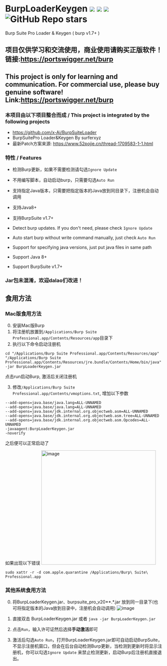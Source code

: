 # BurpLoaderKeygen <img src="https://img.shields.io/static/v1?label=JAVA&message=v8%2b&color=blue"> <img src="https://img.shields.io/static/v1?label=BurpSuitePro&message=1.7%2b&color=blue"> <img src="https://img.shields.io/static/v1?label=System&message=Windows | Linux | macOS&color=blue"> <img alt="GitHub Repo stars" src="https://img.shields.io/github/stars/h3110w0r1d-y/BurpLoaderKeygen?style=social">
Burp Suite Pro Loader &amp; Keygen ( burp v1.7+ )

## **项目仅供学习和交流使用，商业使用请购买正版软件！链接:https://portswigger.net/burp**
## **This project is only for learning and communication. For commercial use, please buy genuine software! Link:https://portswigger.net/burp**
### 本项目由以下项目整合而成 / This project is integrated by the following projects 
- https://github.com/x-Ai/BurpSuiteLoader
- BurpSuitePro Loader&Keygen By surferxyz
- 最新Patch方案来源: https://www.52pojie.cn/thread-1709583-1-1.html

### 特性 / Features
- 检测Burp更新，如果不需要检测请勾选`Ignore Update`
- 不用编写脚本，自动启动burp，只需要勾选`Auto Run`
- 支持指定Java版本，只需要把指定版本的Java放到同目录下，注册机会自动调用
- 支持Java8+
- 支持BurpSuite v1.7+

- Detect burp updates. If you don't need, please check `Ignore Update` 
- Auto start burp without write command manually, just check `Auto Run`
- Support for specifying java versions, just put java files in same path
- Support Java 8+
- Support BurpSuite v1.7+

### **Jar包未混淆，欢迎dalao们改进！**
## 食用方法
### Mac版食用方法
0. 安装Mac版Burp
1. 将注册机放置到`/Applications/Burp Suite Professional.app/Contents/Resources/app`目录下
2. 执行以下命令启动注册机
```
cd "/Applications/Burp Suite Professional.app/Contents/Resources/app"
"/Applications/Burp Suite Professional.app/Contents/Resources/jre.bundle/Contents/Home/bin/java" -jar BurpLoaderKeygen.jar
```
点击run启动Burp, 激活后关闭注册机

3. 修改`/Applications/Burp Suite Professional.app/Contents/vmoptions.txt`, 增加以下参数
```
--add-opens=java.base/java.lang=ALL-UNNAMED
--add-opens=java.base/java.lang=ALL-UNNAMED
--add-opens=java.base/jdk.internal.org.objectweb.asm=ALL-UNNAMED
--add-opens=java.base/jdk.internal.org.objectweb.asm.tree=ALL-UNNAMED
--add-opens=java.base/jdk.internal.org.objectweb.asm.Opcodes=ALL-UNNAMED
-javaagent:BurpLoaderKeygen.jar
-noverify
```
之后便可以正常启动了

如果出现以下错误
<img width="367" alt="image" src="https://user-images.githubusercontent.com/52311174/197393162-cdd3be46-6e33-42e2-8c62-773a991ba59d.png">
```
sudo xattr -r -d com.apple.quarantine /Applications/Burp\ Suite\ Professional.app
```

### 其他系统食用方法

0. 将BurpLoaderKeygen.jar、burpsuite_pro_v20**.*.jar 放到同一目录下(也可将指定版本的Java放到目录中，注册机会自动调用)
![image](https://user-images.githubusercontent.com/52311174/136488232-bae027a6-8f9a-45eb-9d6c-e0b150084170.png)

1. 直接双击 BurpLoaderKeygen.jar 或者 `java -jar BurpLoaderKeygen.jar`

2. 点击`Run`，输入许可证然后选择**手动激活**即可

3. 激活后勾选`Auto Run`，打开BurpLoaderKeygen.jar即可自动启动BurpSuite，不显示注册机窗口，但会在后台自动检测Burp更新，当检测到更新时将显示注册机，你可以勾选`Ignore Update` 来禁止检测更新，启动Burp后注册机直接退出。
